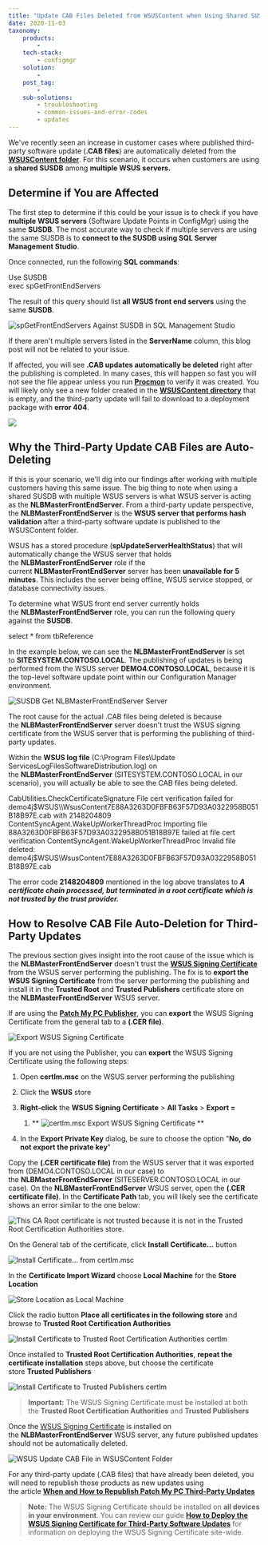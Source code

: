 ```yaml
---
title: "Update CAB Files Deleted from WSUSContent when Using Shared SUSDB"
date: 2020-11-03
taxonomy:
    products:
        - 
    tech-stack:
        - configmgr
    solution:
        - 
    post_tag:
        - 
    sub-solutions:
        - troubleshooting
        - common-issues-and-error-codes
        - updates
---
```


We've recently seen an increase in customer cases where published third-party software update (**.CAB files**) are automatically deleted from the **[WSUSContent folder](/clean-up-third-party-updates-from-the-wsus-updateservicespackages-folder#wsuscontent)**. For this scenario, it occurs when customers are using a **shared SUSDB** among **multiple WSUS servers.**

## Determine if You are Affected

The first step to determine if this could be your issue is to check if you have **multiple WSUS servers** (Software Update Points in ConfigMgr) using the same **SUSDB**. The most accurate way to check if multiple servers are using the same SUSDB is to **connect to the SUSDB using SQL Server Management Studio**.

Once connected, run the following **SQL commands**:

Use SUSDB  
exec spGetFrontEndServers

The result of this query should list **all WSUS front end servers** using the same **SUSDB**.

![spGetFrontEndServers Against SUSDB in SQL Management Studio](/_images/spGetFrontEndServers-Against-SUSDB-in-SQL-Management-Studio.png "spGetFrontEndServers Against SUSDB in SQL Management Studio")

If there aren't multiple servers listed in the **ServerName** column, this blog post will not be related to your issue.

If affected, you will see **.CAB updates automatically be deleted** right after the publishing is completed. In many cases, this will happen so fast you will not see the file appear unless you run **[Procmon](https://docs.microsoft.com/en-us/sysinternals/downloads/procmon)** to verify it was created. You will likely only see a new folder created in the **[WSUSContent directory](/clean-up-third-party-updates-from-the-wsus-updateservicespackages-folder#wsuscontent)** that is empty, and the third-party update will fail to download to a deployment package with **error 404**.

![](/_images/deleting-update-wsus-content.gif)

## Why the Third-Party Update CAB Files are Auto-Deleting

If this is your scenario, we'll dig into our findings after working with multiple customers having this same issue. The big thing to note when using a shared SUSDB with multiple WSUS servers is what WSUS server is acting as the **NLBMasterFrontEndServer**. From a third-party update perspective, the **NLBMasterFrontEndServer** is the **WSUS server that performs hash validation** after a third-party software update is published to the WSUSContent folder.

WSUS has a stored procedure (**spUpdateServerHealthStatus**) that will automatically change the WSUS server that holds the **NLBMasterFrontEndServer** role if the current **NLBMasterFrontEndServer** server has been **unavailable for 5 minutes**. This includes the server being offline, WSUS service stopped, or database connectivity issues.

To determine what WSUS front end server currently holds the **NLBMasterFrontEndServer** role, you can run the following query against the **SUSDB**.

select \* from tbReference

In the example below, we can see the **NLBMasterFrontEndServer** is set to **SITESYSTEM.CONTOSO.LOCAL**. The publishing of updates is being performed from the WSUS server **DEMO4.CONTOSO.LOCAL**, because it is the top-level software update point within our Configuration Manager environment.

![SUSDB Get NLBMasterFrontEndServer Server](/_images/SUSDB-Get-NLBMasterFrontEndServer-Server.png "SUSDB Get NLBMasterFrontEndServer Server")

The root cause for the actual .CAB files being deleted is because the **NLBMasterFrontEndServer** server doesn't trust the WSUS signing certificate from the WSUS server that is performing the publishing of third-party updates.

Within the **WSUS log file** (C:\\Program Files\\Update ServicesLogFilesSoftwareDistribution.log) on the **NLBMasterFrontEndServer** (SITESYSTEM.CONTOSO.LOCAL in our scenario), you will actually be able to see the CAB files being deleted. 

CabUtilities.CheckCertificateSignature File cert verification failed for demo4j$WSUS\\WsusContent7E88A3263D0FBFB63F57D93A0322958B051B18B97E.cab with 2148204809  
ContentSyncAgent.WakeUpWorkerThreadProc Importing file 88A3263D0FBFB63F57D93A0322958B051B18B97E failed at file cert verification  
ContentSyncAgent.WakeUpWorkerThreadProc Invalid file deleted: demo4j$WSUS\\WsusContent7E88A3263D0FBFB63F57D93A0322958B051B18B97E.cab

The error code **2148204809** mentioned in the log above translates to _**A certificate chain processed, but terminated in a root certificate which is not trusted by the trust provider.**_

## How to Resolve CAB File Auto-Deletion for Third-Party Updates

The previous section gives insight into the root cause of the issue which is the **NLBMasterFrontEndServer** doesn't trust the **[WSUS Signing Certificate](/wsus-signing-certificate-options-for-third-party-updates-in-configuration-manager)** from the WSUS server performing the publishing. The fix is to **export the WSUS Signing Certificate** from the server performing the publishing and install it in the **Trusted Root** and **Trusted Publishers** certificate store on the **NLBMasterFrontEndServer** WSUS server.

If are using the **[Patch My PC Publisher](/docs)**, you can **export** the WSUS Signing Certificate from the general tab to a **(.CER file)**.

![Export WSUS Signing Certificate](/_images/Export-WSUS-Signing-Certficate.png "Export WSUS Signing Certificate")

If you are not using the Publisher, you can **export** the WSUS Signing Certificate using the following steps:

1. Open **certlm.msc** on the WSUS server performing the publishing

3. Click the **WSUS** store

5. **Right-click** the **WSUS Signing Certificate** > **All Tasks** > **Export =**
    1. **
        ![certlm.msc Export WSUS Signing Certificate](/_images/certlm-msc-Export-WSUS-Signing-Certificate.png "certlm.msc Export WSUS Signing Certificate")
        **

7. In the **Export Private Key** dialog, be sure to choose the option "**No, do not export the private key**"

Copy the **(.CER certificate file)** from the WSUS server that it was exported from (DEMO4.CONTOSO.LOCAL in our case) to the **NLBMasterFrontEndServer** (SITESERVER.CONTOSO.LOCAL in our case). On the **NLBMasterFrontEndServer** WSUS server, open the **(.CER certificate file)**. In the **Certificate Path** tab, you will likely see the certificate shows an error similar to the one below:

![This CA Root certificate is not trusted because it is not in the Trusted Root Certification Authorities store.](/_images/This-CA-Root-certificate-is-not-trusted-because-it-is-not-in-the-Trusted-Root-Certification-Authorities-store.png "This CA Root certificate is not trusted because it is not in the Trusted Root Certification Authorities store.")

On the General tab of the certificate, click **Install Certificate...** button

![Install Certificate... from certlm.msc](/_images/Install-Certificate-from-certlm-msc_.png "Install Certificate... from certlm.msc")

In the **Certificate Import Wizard** choose **Local Machine** for the **Store Location**

![Store Location as Local Machine](/_images/Store-Location-as-Local-Machine.png "Store Location as Local Machine")

Click the radio button **Place all certificates in the following store** and browse to **Trusted Root Certification Authorities**

![Install Certificate to Trusted Root Certification Authorities certlm](/_images/Install-Certificate-to-Trusted-Root-Certification-Authorities-certlm.png "Install Certificate to Trusted Root Certification Authorities certlm")

Once installed to **Trusted Root Certification Authorities**, **repeat the certificate installation** steps above, but choose the certificate store **Trusted Publishers**

![Install Certificate to Trusted Publishers certlm](/_images/Install-Certificate-to-Trusted-Publishers-certlm.png "Install Certificate to Trusted Publishers certlm")

> **Important:** The WSUS Signing Certificate must be installed at both the **Trusted Root Certification Authorities** and **Trusted Publishers**

Once the [WSUS Signing Certificate](/wsus-signing-certificate-options-for-third-party-updates-in-configuration-manager) is installed on the **NLBMasterFrontEndServer** WSUS server, any future published updates should not be automatically deleted.

![WSUS Update CAB File in WSUSContent Folder](/_images/WSUS-Update-CAB-File-in-WSUSContent-Folder.png "WSUS Update CAB File in WSUSContent Folder")

For any third-party update (.CAB files) that have already been deleted, you will need to republish those products as new updates using the article **[When and How to Republish Patch My PC Third-Party Updates](/when-and-how-to-republish-third-party-updates)**

> **Note:** The WSUS Signing Certificate should be installed on **all devices in your environment**. You can review our guide **[How to Deploy the WSUS Signing Certificate for Third-Party Software Updates](/how-to-deploy-the-wsus-signing-certificate-for-third-party-software-updates)** for information on deploying the WSUS Signing Certificate site-wide.